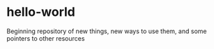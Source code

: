 # hello-world
Beginning repository of new things, new ways to use them, and some pointers to other resources
